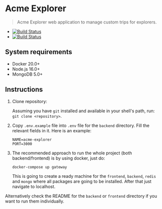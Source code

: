 # Acme Explorer

> Acme Explorer web application to manage custom trips for explorers. 

* [![Build Status](https://github.com/acme-explorer/acme-explorer/workflows/CI%20Backend/badge.svg)](https://github.com/acme-explorer/acme-explorer/actions)
* [![Build Status](https://github.com/acme-explorer/acme-explorer/workflows/CI%20Frontend/badge.svg)](https://github.com/acme-explorer/acme-explorer/actions)

## System requirements

* Docker 20.0+
* Node.js 16.0+
* MongoDB 5.0+

## Instructions

1. Clone repository:

   Assuming you have `git` installed and available in your shell's path, run: `git clone <repository>`.

2. Copy `.env.example` file into `.env` file for the `backend` directory. Fill the relevant fields in it. Here is an example:

    ```dotenv
    NAME=acme-explorer
    PORT=3000
    ```

3. The recommended approach to run the whole project (both backend/frontend) is by using docker, just do:

   ```sh
   docker-compose up gateway
   ```
   This is going to create a ready machine for the `frontend`, `backend`, `redis` and `mongo` where all packages are going to be installed. After that just navigate to localhost.

Alternatively check the README for the `backend` or `frontend` directory if you want to run them individually. 